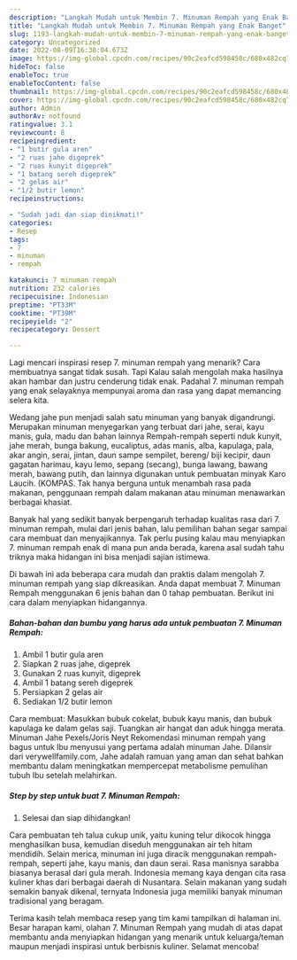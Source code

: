 ```yaml
---
description: "Langkah Mudah untuk Membin 7. Minuman Rempah yang Enak Banget"
title: "Langkah Mudah untuk Membin 7. Minuman Rempah yang Enak Banget"
slug: 1193-langkah-mudah-untuk-membin-7-minuman-rempah-yang-enak-banget
category: Uncategorized
date: 2022-08-09T16:38:04.673Z
image: https://img-global.cpcdn.com/recipes/90c2eafcd598458c/680x482cq70/7-minuman-rempah-foto-resep-utama.jpg
hideToc: false
enableToc: true
enableTocContent: false
thumbnail: https://img-global.cpcdn.com/recipes/90c2eafcd598458c/680x482cq70/7-minuman-rempah-foto-resep-utama.jpg
cover: https://img-global.cpcdn.com/recipes/90c2eafcd598458c/680x482cq70/7-minuman-rempah-foto-resep-utama.jpg
author: Admin
authorAv: notfound
ratingvalue: 3.1
reviewcount: 8
recipeingredient:
- "1 butir gula aren"
- "2 ruas jahe digeprek"
- "2 ruas kunyit digeprek"
- "1 batang sereh digeprek"
- "2 gelas air"
- "1/2 butir lemon"
recipeinstructions:

- "Sudah jadi dan siap dinikmati!"
categories:
- Resep
tags:
- 7
- minuman
- rempah

katakunci: 7 minuman rempah 
nutrition: 232 calories
recipecuisine: Indonesian
preptime: "PT33M"
cooktime: "PT39M"
recipeyield: "2"
recipecategory: Dessert

---
```



Lagi mencari inspirasi resep 7. minuman rempah yang menarik? Cara membuatnya sangat tidak susah. Tapi Kalau salah mengolah maka hasilnya akan hambar dan justru cenderung tidak enak. Padahal 7. minuman rempah yang enak selayaknya mempunyai aroma dan rasa yang dapat memancing selera kita.


Wedang jahe pun menjadi salah satu minuman yang banyak digandrungi. Merupakan minuman menyegarkan yang terbuat dari jahe, serai, kayu manis, gula, madu dan bahan lainnya Rempah-rempah seperti nduk kunyit, jahe merah, bunga bakung, eucaliptus, adas manis, alba, kapulaga, pala, akar angin, serai, jintan, daun sampe sempilet, bereng/ biji kecipir, daun gagatan harimau, kayu lemo, sepang (secang), bunga lawang, bawang merah, bawang putih, dan lainnya digunakan untuk pembuatan minyak Karo Laucih. (KOMPAS. Tak hanya berguna untuk menambah rasa pada makanan, penggunaan rempah dalam makanan atau minuman menawarkan berbagai khasiat.

Banyak hal yang sedikit banyak berpengaruh terhadap kualitas rasa dari 7. minuman rempah, mulai dari jenis bahan, lalu pemilihan bahan segar sampai cara membuat dan menyajikannya. Tak perlu pusing kalau mau menyiapkan 7. minuman rempah enak di mana pun anda berada, karena asal sudah tahu triknya maka hidangan ini bisa menjadi sajian istimewa.


Di bawah ini ada beberapa cara mudah dan praktis dalam mengolah 7. minuman rempah yang siap dikreasikan. Anda dapat membuat 7. Minuman Rempah menggunakan 6 jenis bahan dan 0 tahap pembuatan. Berikut ini cara dalam menyiapkan hidangannya.

<!--inarticleads1-->

##### Bahan-bahan dan bumbu yang harus ada untuk pembuatan 7. Minuman Rempah:

1. Ambil 1 butir gula aren
1. Siapkan 2 ruas jahe, digeprek
1. Gunakan 2 ruas kunyit, digeprek
1. Ambil 1 batang sereh digeprek
1. Persiapkan 2 gelas air
1. Sediakan 1/2 butir lemon


Cara membuat: Masukkan bubuk cokelat, bubuk kayu manis, dan bubuk kapulaga ke dalam gelas saji. Tuangkan air hangat dan aduk hingga merata. Minuman Jahe Pexels/Joris Neyt Rekomendasi minuman rempah yang bagus untuk Ibu menyusui yang pertama adalah minuman Jahe. Dilansir dari verywellfamily.com, Jahe adalah ramuan yang aman dan sehat bahkan membantu dalam meningkatkan mempercepat metabolisme pemulihan tubuh Ibu setelah melahirkan. 

<!--inarticleads2-->

##### Step by step untuk buat 7. Minuman Rempah:


1. Selesai dan siap dihidangkan!

Cara pembuatan teh talua cukup unik, yaitu kuning telur dikocok hingga menghasilkan busa, kemudian diseduh menggunakan air teh hitam mendidih. Selain merica, minuman ini juga diracik menggunakan rempah-rempah, seperti jahe, kayu manis, dan daun serai. Rasa manisnya sarabba biasanya berasal dari gula merah. Indonesia memang kaya dengan cita rasa kuliner khas dari berbagai daerah di Nusantara. Selain makanan yang sudah semakin banyak dikenal, ternyata Indonesia juga memiliki banyak minuman tradisional yang beragam. 

Terima kasih telah membaca resep yang tim kami tampilkan di halaman ini. Besar harapan kami, olahan 7. Minuman Rempah yang mudah di atas dapat membantu anda menyiapkan hidangan yang menarik untuk keluarga/teman maupun menjadi inspirasi untuk berbisnis kuliner. Selamat mencoba!
